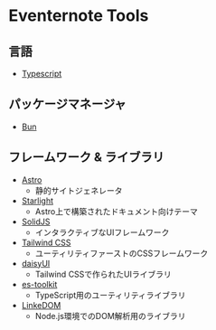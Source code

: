 # Eventernote Tools

## 言語

- [Typescript](https://www.typescriptlang.org/)

## パッケージマネージャ

- [Bun](https://bun.sh/)

## フレームワーク & ライブラリ

- [Astro](https://docs.astro.build/)
  - 静的サイトジェネレータ
- [Starlight](https://starlight.astro.build/)
  - Astro上で構築されたドキュメント向けテーマ
- [SolidJS](https://docs.solidjs.com/)
  - インタラクティブなUIフレームワーク
- [Tailwind CSS](https://tailwindcss.com/)
  - ユーティリティファーストのCSSフレームワーク
- [daisyUI](https://daisyui.com/)
  - Tailwind CSSで作られたUIライブラリ
- [es-toolkit](https://es-toolkit.slash.page/)
  - TypeScript用のユーティリティライブラリ
- [LinkeDOM](https://github.com/WebReflection/linkedom)
  - Node.js環境でのDOM解析用のライブラリ
